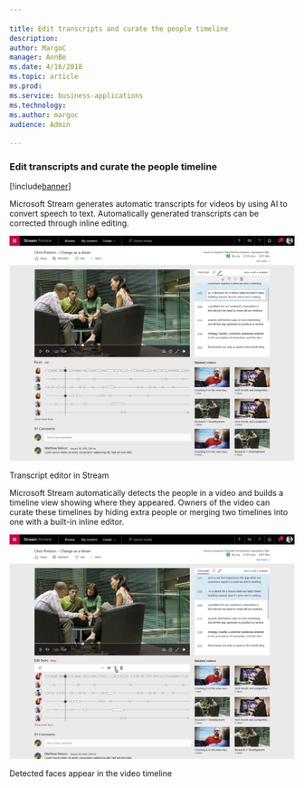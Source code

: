 ```yaml
---

title: Edit transcripts and curate the people timeline
description: 
author: MargoC
manager: AnnBe
ms.date: 4/16/2018
ms.topic: article
ms.prod: 
ms.service: business-applications
ms.technology: 
ms.author: margoc
audience: Admin

---
```

### Edit transcripts and curate the people timeline

[!include[banner](../../includes/banner.md)]




Microsoft Stream generates automatic transcripts for videos by using AI to
convert speech to text. Automatically generated transcripts can be corrected
through inline editing.

![A screenshot of the transcript editor in Stream](media/edit-transcripts-and-curate-the-people-timeline-1.png "A screenshot of the transcript editor in Stream")
<!-- picture -->


Transcript editor in Stream

Microsoft Stream automatically detects the people in a video and builds a
timeline view showing where they appeared. Owners of the video can curate these
timelines by hiding extra people or merging two timelines into one with a
built-in inline editor.

![A screenshot showing how detected faces will appear in the video timeline in Stream](media/edit-transcripts-and-curate-the-people-timeline-2.png "A screenshot showing how detected faces will appear in the video timeline in Stream")
<!-- picture -->


Detected faces appear in the video timeline
